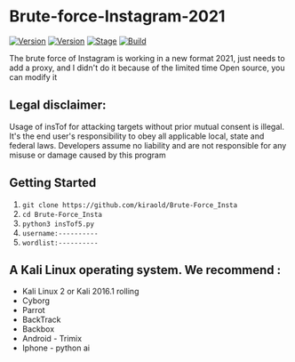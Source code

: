 # Brute-force-Instagram-2021



[![Version](https://img.shields.io/badge/Brutesploit-1.1.0-brightgreen.svg?maxAge=259200)]()
[![Version](https://img.shields.io/badge/Codename-Pretty-red.svg?maxAge=259200)]()
[![Stage](https://img.shields.io/badge/Release-Stable-brightgreen.svg)]()
[![Build](https://img.shields.io/badge/Supported_OS-Linux-orange.svg)]()

The brute force of Instagram is working in a new format 2021, just needs to add a proxy, and I didn't do it because of the limited time
Open source, you can modify it 

## Legal disclaimer:

Usage of insTof for attacking targets without prior mutual consent is illegal. It's the end user's responsibility to obey all applicable local, state and federal laws. Developers assume no liability and are not responsible for any misuse or damage caused by this program 


## Getting Started
1. ```git clone https://github.com/kiraold/Brute-Force_Insta```
2. ```cd Brute-Force_Insta```
3. ```python3 insTof5.py```
4. ```username:----------```
5. ```wordlist:----------```


## A Kali Linux operating system. We recommend :
- Kali Linux 2 or Kali 2016.1 rolling 
- Cyborg
- Parrot 
- BackTrack 
- Backbox  
- Android - Trimix
- Iphone - python ai 
 
